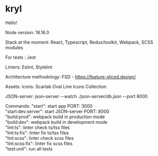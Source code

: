 # kryl

Hello!

Node version: 18.16.0

Stack at the moment: React, Typescript, Redux/toolkit, Webpack, SCSS modules

For tests : Jest

Linters: Eslint, Stylelint

Architecture methodology: FSD - https://feature-sliced.design/

Assets: icons: Scarlab Oval Line Icons Collection

JSON-server: json-server --watch ./json-server/db.json --port 8000

Commands:
"start": start app PORT: 3000  
"start:dev:server": start JSON-server PORT: 8000  
"build:prod": webpack build in production mode  
"build:dev": webpack build in development mode  
"lint:ts": linter check ts/tsx files  
"lint:ts:fix": linter fix ts/tsx files  
"lint:scss": linter check scss files  
"lint:scss:fix": linter fix scss files  
"test:unit": run all tests
